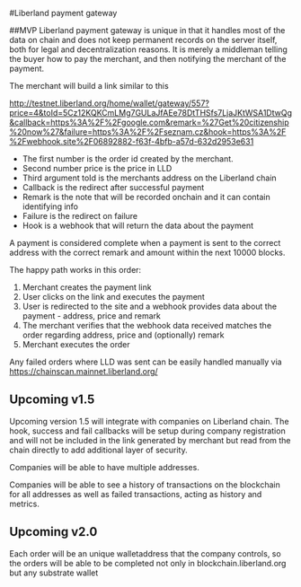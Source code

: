 #Liberland payment gateway

##MVP
Liberland payment gateway is unique in that it handles most of the data on chain and does not keep permanent records
on the server itself, both for legal and decentralization reasons. It is merely a middleman telling the buyer how
to pay the merchant, and then notifying the merchant of the payment.

The merchant will build a link similar to this

http://testnet.liberland.org/home/wallet/gateway/557?price=4&toId=5Cz12KQKCmLMg7GULaJfAEe78DtTHSfs7LjaJKtWSA1DtwQg&callback=https%3A%2F%2Fgoogle.com&remark=%27Get%20citizenship%20now%27&failure=https%3A%2F%2Fseznam.cz&hook=https%3A%2F%2Fwebhook.site%2F06892882-f63f-4bfb-a57d-632d2953e631
- The first number is the order id created by the merchant.
- Second number price is the price in LLD
- Third argument toId is the merchants address on the Liberland chain
- Callback is the redirect after successful payment
- Remark is the note that will be recorded onchain and it can contain identifying info
- Failure is the redirect on failure
- Hook is a webhook that will return the data about the payment

A payment is considered complete when a payment is sent to the correct address with the correct remark and amount within the next 10000 blocks.

The happy path works in this order:
1. Merchant creates the payment link
2. User clicks on the link and executes the payment
3. User is redirected to the site and a webhook provides data about the payment - address, price and remark
4. The merchant verifies that the webhook data received matches the order regarding address, price and (optionally) remark
5. Merchant executes the order

Any failed orders where LLD was sent can be easily handled manually via https://chainscan.mainnet.liberland.org/

## Upcoming v1.5
Upcoming version 1.5 will integrate with companies on Liberland chain. The hook, success and fail callbacks will be setup
during company registration and will not be included in the link generated by merchant but read from the chain directly to 
add additional layer of security.

Companies will be able to have multiple addresses.

Companies will be able to see a history of transactions on the blockchain for all addresses as well as failed transactions,
acting as history and metrics.

## Upcoming v2.0

Each order will be an unique walletaddress that the company controls, so the orders will be able to be completed not
only in blockchain.liberland.org but any substrate wallet
